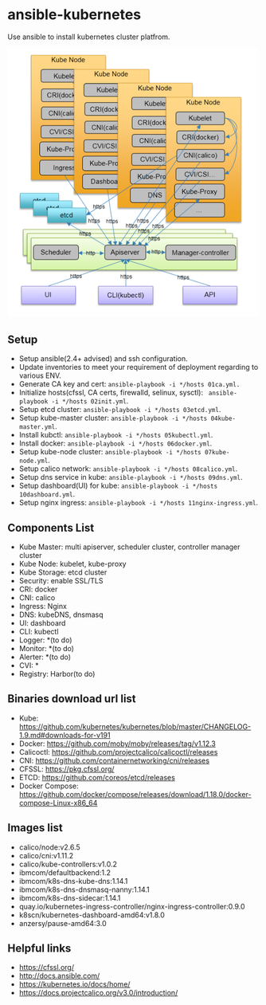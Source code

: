 # ansible-kubernetes

Use ansible to install kubernetes cluster platfrom.

![arch](./img/arch.png)

## Setup
* Setup ansible(2.4+ advised) and ssh configuration.
* Update inventories to meet your requirement of deployment regarding to various ENV.
* Generate CA key and cert: ```ansible-playbook -i */hosts 01ca.yml.```
* Initialize hosts(cfssl, CA certs, firewalld, selinux, sysctl): ``` ansible-playbook -i */hosts 02init.yml```.
* Setup etcd cluster: ```ansible-playbook -i */hosts 03etcd.yml```.
* Setup kube-master cluster: ```ansible-playbook -i */hosts 04kube-master.yml```.
* Install kubctl: ```ansible-playbook -i */hosts 05kubectl.yml```.
* Install docker: ```ansible-playbook -i */hosts 06docker.yml```.
* Setup kube-node cluster: ```ansible-playbook -i */hosts 07kube-node.yml```.
* Setup calico network: ```ansible-playbook -i */hosts 08calico.yml```.
* Setup dns service in kube: ```ansible-playbook -i */hosts 09dns.yml```.
* Setup dashboard(UI) for kube: ```ansible-playbook -i */hosts 10dashboard.yml```.
* Setup nginx ingress: ```ansible-playbook -i */hosts 11nginx-ingress.yml```.

## Components List
* Kube Master: multi apiserver, scheduler cluster, controller manager cluster
* Kube Node: kubelet, kube-proxy
* Kube Storage: etcd cluster
* Security: enable SSL/TLS
* CRI: docker
* CNI: calico
* Ingress: Nginx
* DNS: kubeDNS, dnsmasq
* UI: dashboard
* CLI: kubectl
* Logger: *(to do)
* Monitor: *(to do)
* Alerter: *(to do)
* CVI: *
* Registry: Harbor(to do)

## Binaries download url list 
* Kube: https://github.com/kubernetes/kubernetes/blob/master/CHANGELOG-1.9.md#downloads-for-v191
* Docker: https://github.com/moby/moby/releases/tag/v1.12.3
* Calicoctl: https://github.com/projectcalico/calicoctl/releases
* CNI: https://github.com/containernetworking/cni/releases
* CFSSL: https://pkg.cfssl.org/
* ETCD: https://github.com/coreos/etcd/releases
* Docker Compose: https://github.com/docker/compose/releases/download/1.18.0/docker-compose-Linux-x86_64

## Images list
* calico/node:v2.6.5
* calico/cni:v1.11.2
* calico/kube-controllers:v1.0.2
* ibmcom/defaultbackend:1.2
* ibmcom/k8s-dns-kube-dns:1.14.1
* ibmcom/k8s-dns-dnsmasq-nanny:1.14.1
* ibmcom/k8s-dns-sidecar:1.14.1
* quay.io/kubernetes-ingress-controller/nginx-ingress-controller:0.9.0
* k8scn/kubernetes-dashboard-amd64:v1.8.0
* anzersy/pause-amd64:3.0

## Helpful links
* https://cfssl.org/
* http://docs.ansible.com/
* https://kubernetes.io/docs/home/
* https://docs.projectcalico.org/v3.0/introduction/

